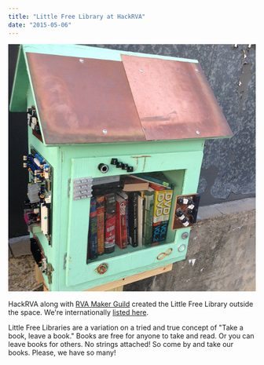 ```yaml
---
title: "Little Free Library at HackRVA"
date: "2015-05-06"
---
```


[![LittleFreeLibrary](images/LittleFreeLibrary.jpg)](http://www.hackrva.org/blog/wp-content/uploads/2015/05/LittleFreeLibrary.jpg)

HackRVA along with [RVA Maker Guild](http://www.rvamakerguild.org/) created the Little Free Library outside the space. We're internationally [listed here](http://littlefreelibrary.org/ourmap/).

Little Free Libraries are a variation on a tried and true concept of "Take a book, leave a book." Books are free for anyone to take and read. Or you can leave books for others. No strings attached! So come by and take our books. Please, we have so many!
